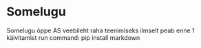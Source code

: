 # Somelugu
Somelugu õppe AS veebileht raha teenimiseks
ilmselt peab enne 1 käivitamist run command: pip install markdown